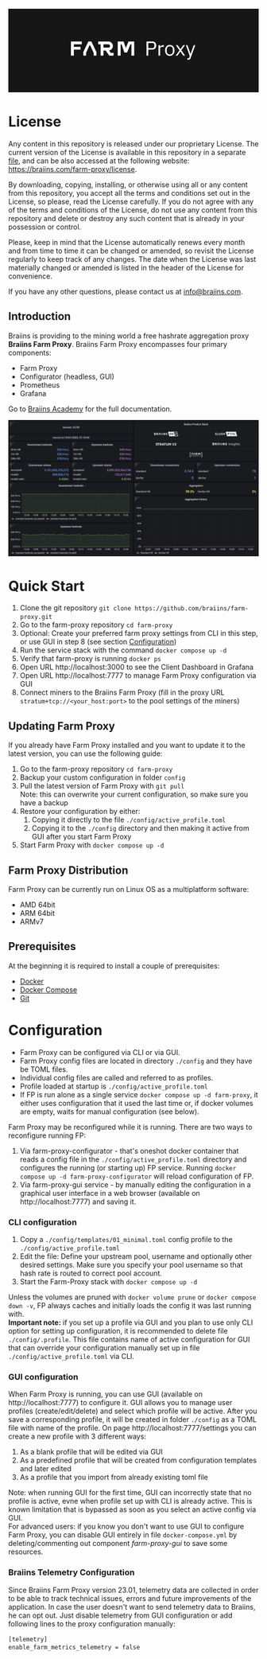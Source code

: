 ![farm-proxy-logo](images/farm-proxy-logo_960x320.png)

# License

Any content in this repository is released under our proprietary License. The current version of the License is available in this repository in a separate [file](LICENSE.md), and can be also accessed at the following website: https://braiins.com/farm-proxy/license.

By downloading, copying, installing, or otherwise using all or any content from this repository, you accept all the terms and conditions set out in the License, so please, read the License carefully. If you do not agree with any of the terms and conditions of the License, do not use any content from this repository and delete or destroy any such content that is already in your possession or control.

Please, keep in mind that the License automatically renews every month and from time to time it can be changed or amended, so revisit the License regularly to keep track of any changes. The date when the License was last materially changed or amended is listed in the header of the License for convenience.

If you have any other questions, please contact us at info@braiins.com.

## Introduction
Braiins is providing to the mining world a free hashrate aggregation proxy **Braiins Farm Proxy**. Braiins Farm Proxy encompasses four primary components:
* Farm Proxy
* Configurator (headless, GUI)
* Prometheus
* Grafana

Go to [Braiins Academy](https://academy.braiins.com/en/farm-proxy/about) for the full documentation.

![client-dashboard](images/farm-proxy.png)

# Quick Start
1. Clone the git repository `git clone https://github.com/braiins/farm-proxy.git`
2. Go to the farm-proxy repository `cd farm-proxy`
3. Optional: Create your preferred farm proxy settings from CLI in this step, or use GUI in step 8 (see section [Configuration](#configuration))  
5. Run the service stack with the command `docker compose up -d`
6. Verify that farm-proxy is running `docker ps`
7. Open URL http://localhost:3000 to see the Client Dashboard in Grafana
8. Open URL http://localhost:7777 to manage Farm Proxy configuration via GUI
9. Connect miners to the Braiins Farm Proxy (fill in the proxy URL `stratum+tcp://<your_host:port>` to the pool settings of the miners)

## Updating Farm Proxy
If you already have Farm Proxy installed and you want to update it to the latest version, you can use the following guide:
1. Go to the farm-proxy repository `cd farm-proxy`
2. Backup your custom configuration in folder `config`
3. Pull the latest version of Farm Proxy with `git pull`   
Note: this can overwrite your current configuration, so make sure you have a backup
4. Restore your configuration by either:
    1. Copying it directly to the file `./config/active_profile.toml`
    2. Copying it to the `./config` directory and then making it active from GUI after you start Farm Proxy
5. Start Farm Proxy with `docker compose up -d`

## Farm Proxy Distribution
Farm Proxy can be currently run on Linux OS as a multiplatform software:
* AMD 64bit
* ARM 64bit
* ARMv7

## Prerequisites
At the beginning it is required to install a couple of prerequisites:
* [Docker](https://www.docker.com/get-started/)
* [Docker Compose](https://docs.docker.com/compose/install/linux/)
* [Git](https://git-scm.com/downloads)

# Configuration
* Farm Proxy can be configured via CLI or via GUI.
* Farm Proxy config files are located in directory `./config` and they have be TOML files.
* Individual config files are called and referred to as profiles.
* Profile loaded at startup is `./config/active_profile.toml`
* If FP is run alone as a single service `docker compose up -d farm-proxy`, it either uses configuration that it used the last time or, if docker volumes are empty, waits for manual configuration (see below).

Farm Proxy may be reconfigured while it is running. There are two ways to reconfigure running FP:
1. Via farm-proxy-configurator - that's oneshot docker container that reads a config file in the `./config/active_profile.toml` directory and configures the running (or starting up) FP service.
Running `docker compose up -d farm-proxy-configurator` will reload configuration of FP.
2. Via farm-proxy-gui service - by manually editing the configuration in a graphical user interface in a web browser (available on http://localhost:7777) and saving it.


### CLI configuration
1. Copy a `./config/templates/01_minimal.toml` config profile to the `./config/active_profile.toml`
2. Edit the file: Define your upstream pool, username and optionally other desired settings. Make sure you specify your pool username so that hash rate is routed to correct pool account.
3. Start the Farm-Proxy stack with `docker compose up -d`

Unless the volumes are pruned with `docker volume prune` or `docker compose down -v`, FP always caches and initially loads the config it was last running with.  
**Important note:** if you set up a profile via GUI and you plan to use only CLI option for setting up configuration, it is recommended to delete file `./config/.profile`. This file contains name of active configuration for GUI that can override your configuration manually set up in file `./config/active_profile.toml` via CLI.

### GUI configuration 
When Farm Proxy is running, you can use GUI (available on http://localhost:7777) to configure it.
GUI allows you to manage user profiles (create/edit/delete) and select which profile will be active.
After you save a corresponding profile, it will be created in folder `./config` as a TOML file with name of the profile.
On page http://localhost:7777/settings you can create a new profile with 3 different ways:
1. As a blank profile that will be edited via GUI
2. As a predefined profile that will be created from configuration templates and later edited
3. As a profile that you import from already existing toml file

Note: when running GUI for the first time, GUI can incorrectly state that no profile is active, evne when profile set up with CLI is already active. This is known limitation that is bypassed as soon as you select an active config via GUI.  
For advanced users: if you know you don't want to use GUI to configure Farm Proxy, you can disable GUI entirely in file `docker-compose.yml` by deleting/commenting out component *farm-proxy-gui* to save some resources.

### Braiins Telemetry Configuration
Since Braiins Farm Proxy version 23.01, telemetry data are collected in order to be able to track technical issues, errors and future improvements of the application. In case the user doesn't want to send telemetry data to Braiins, he can opt out. Just disable telemetry from GUI configuration or add following lines to the proxy configuration manually:

```
[telemetry]
enable_farm_metrics_telemetry = false
```
